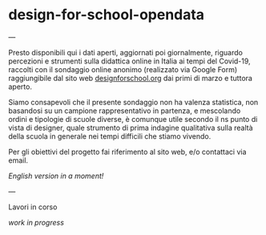# design-for-school-opendata

—

Presto disponibili qui i dati aperti, aggiornati poi giornalmente, riguardo percezioni e strumenti sulla didattica online in Italia ai tempi del Covid-19, raccolti con il sondaggio online anonimo (realizzato via Google Form) raggiungibile dal sito web [designforschool.org](https://designforschool.org) dai primi di marzo e tuttora aperto. 

Siamo consapevoli che il presente sondaggio non ha valenza statistica, non basandosi su un campione rappresentativo in partenza, e mescolando ordini e tipologie di scuole diverse, è comunque utile secondo il ns punto di vista di designer, quale strumento di prima indagine qualitativa sulla realtà della scuola in generale nei tempi difficili che stiamo vivendo. 

Per gli obiettivi del progetto fai riferimento al sito web, e/o contattaci via email. 

_English version in a moment!_

—

Lavori in corso  

_work in progress_  
